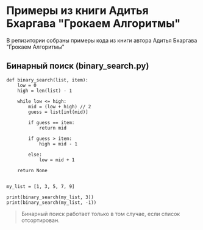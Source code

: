 # Примеры из книги Адитья Бхаргава "Грокаем Алгоритмы"

В репизитории собраны примеры кода из книги автора Адитья Бхаргава "Грокаем Алгоритмы"

## Бинарный поиск (binary_search.py)

```
def binary_search(list, item):
    low = 0
    high = len(list) - 1

    while low <= high:
        mid = (low + high) // 2
        guess = list[int(mid)]
        
        if guess == item:
            return mid
        
        if guess > item:
            high = mid - 1
        
        else:
            low = mid + 1
    
    return None


my_list = [1, 3, 5, 7, 9]

print(binary_search(my_list, 3))
print(binary_search(my_list, -1))

```

> Бинарный поиск работает только в том случае, если список отсортирован.